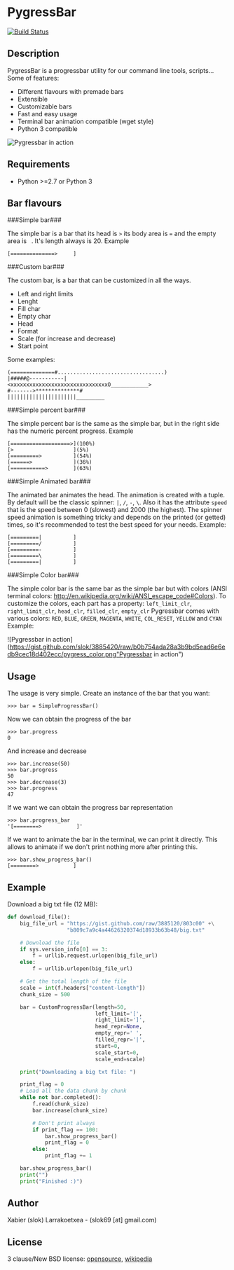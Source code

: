 PygressBar
==========

[![Build Status](https://secure.travis-ci.org/slok/pygressbar.png)](http://travis-ci.org/slok/pygressbar)

Description
-----------

PygressBar is a progressbar utility for our command line tools, 
scripts... Some of features:

* Different flavours with premade bars
* Extensible
* Customizable bars
* Fast and easy usage
* Terminal bar animation compatible (wget style)
* Python 3 compatible


![Pygressbar in action](https://gist.github.com/slok/3885420/raw/34bab2c82222a50566fab6e3d76e43fc9c860e7c/pygress.png "Pygressbar in action")   


Requirements
------------
* Python >=2.7 or Python 3


Bar flavours
-----------

###Simple bar###

The simple bar is a bar that its head is `>` its body area is `=` and 
the empty area is ` `. It's length always is 20. Example

    [==============>     ]


###Custom bar###

The custom bar, is a bar that can be customized in all the ways.

* Left and right limits
* Lenght
* Fill char
* Empty char
* Head
* Format
* Scale (for increase and decrease)
* Start point

Some examples:

    (==============#..................................)
    |#####@-----------|
    <xxxxxxxxxxxxxxxxxxxxxxxxxxxxxxxO____________>
    #------->**************#
    ||||||||||||||||||||||_________


###Simple percent bar###

The simple percent bar is the same as the simple bar, but in the right side
has the numeric percent progress. Example

    [===================>](100%)
    [>                   ](5%)
    [=========>          ](54%)
    [======>             ](36%)
    [===========>        ](63%)


###Simple Animated bar###

The animated bar animates the head. The animation is created with a tuple. 
By default will be the classic spinner: `|`, `/`, `-`, `\`. Also it has the 
attribute `speed` that is the speed between 0 (slowest) and 2000 (the highest).
The spinner speed animation is something tricky and depends on the printed (or
getted) times, so it's recommended to test the best speed for your needs.
Example:

    [=========|          ]
    [=========/          ]
    [=========-          ]
    [=========\          ]
    [=========|          ]

###Simple Color bar###

The simple color bar is the same bar as the simple bar but with colors (ANSI
terminal colors: http://en.wikipedia.org/wiki/ANSI_escape_code#Colors). To 
customize the colors, each part has a property: `left_limit_clr`, 
`right_limit_clr`, `head_clr`, `filled_clr`, `empty_clr` Pygressbar comes with
various colors: `RED`, `BLUE`, `GREEN`, `MAGENTA`, `WHITE`, `COL_RESET`, 
`YELLOW` and `CYAN` 
Example:

![Pygressbar in action](https://gist.github.com/slok/3885420/raw/b0b754ada28a3b9bd5ead6e6edb9cec18d402ecc/pygress_color.png"Pygressbar in action")  



Usage
-----

The usage is very simple. Create an instance of the bar that you want:

    >>> bar = SimpleProgressBar()

Now we can obtain the progress of the bar

    >>> bar.progress  
    0

And increase and decrease

    >>> bar.increase(50)
    >>> bar.progress
    50
    >>> bar.decrease(3) 
    >>> bar.progress
    47

If we want we can obtain the progress bar representation

    >>> bar.progress_bar
    '[========>           ]'

If we want to animate the bar in the terminal, we can print it directly. This
allows to animate if we don't print nothing more after printing this.

    >>> bar.show_progress_bar()
    [========>           ]

Example
-------

Download a big txt file (12 MB):

```python
def download_file():
    big_file_url = "https://gist.github.com/raw/3885120/803c00" +\
                   "b809c7a9c4a44626320374d18933b63b48/big.txt"

    # Download the file
    if sys.version_info[0] == 3:
        f = urllib.request.urlopen(big_file_url)
    else:
        f = urllib.urlopen(big_file_url)

    # Get the total length of the file
    scale = int(f.headers["content-length"])
    chunk_size = 500

    bar = CustomProgressBar(length=50,
                            left_limit='[',
                            right_limit=']',
                            head_repr=None,
                            empty_repr=' ',
                            filled_repr='|',
                            start=0,
                            scale_start=0,
                            scale_end=scale)

    print("Downloading a big txt file: ")

    print_flag = 0
    # Load all the data chunk by chunk
    while not bar.completed():
        f.read(chunk_size)
        bar.increase(chunk_size)

        # Don't print always
        if print_flag == 100:
            bar.show_progress_bar()
            print_flag = 0
        else:
            print_flag += 1

    bar.show_progress_bar()
    print("")
    print("Finished :)")
```

Author
------

Xabier (slok) Larrakoetxea - (slok69 [at] gmail.com)

License
-------
3 clause/New BSD license: 
[opensource](http://www.opensource.org/licenses/BSD-3-Clause), 
[wikipedia](http://en.wikipedia.org/wiki/BSD_licenses)
